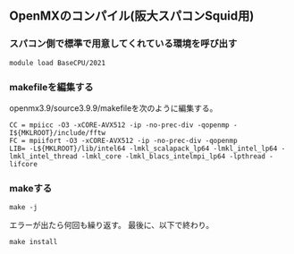 ## OpenMXのコンパイル(阪大スパコンSquid用)
### スパコン側で標準で用意してくれている環境を呼び出す
```
module load BaseCPU/2021
```
### makefileを編集する
openmx3.9/source3.9.9/makefileを次のように編集する。
```
CC = mpiicc -O3 -xCORE-AVX512 -ip -no-prec-div -qopenmp -I${MKLROOT}/include/fftw
FC = mpiifort -O3 -xCORE-AVX512 -ip -no-prec-div -qopenmp
LIB= -L${MKLROOT}/lib/intel64 -lmkl_scalapack_lp64 -lmkl_intel_lp64 -lmkl_intel_thread -lmkl_core -lmkl_blacs_intelmpi_lp64 -lpthread -lifcore
```
### makeする
```
make -j
```
エラーが出たら何回も繰り返す。
最後に、以下で終わり。
```
make install
```
